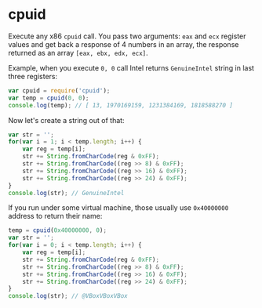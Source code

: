# cpuid

Execute any x86 `cpuid` call. You pass two arguments: `eax` and `ecx` register values and get back a response
of 4 numbers in an array, the response returned as an array `[eax, ebx, edx, ecx]`.

Example, when you execute `0, 0` call Intel returns `GenuineIntel` string
in last three registers:

```js
var cpuid = require('cpuid');
var temp = cpuid(0, 0);
console.log(temp); // [ 13, 1970169159, 1231384169, 1818588270 ]
```

Now let's create a string out of that:

```js
var str = '';
for(var i = 1; i < temp.length; i++) {
    var reg = temp[i];
    str += String.fromCharCode(reg & 0xFF);
    str += String.fromCharCode((reg >> 8) & 0xFF);
    str += String.fromCharCode((reg >> 16) & 0xFF);
    str += String.fromCharCode((reg >> 24) & 0xFF);
}
console.log(str); // GenuineIntel
```

If you run under some virtual machine, those usually use `0x40000000` address
to return their name:

```js
temp = cpuid(0x40000000, 0);
var str = '';
for(var i = 0; i < temp.length; i++) {
    var reg = temp[i];
    str += String.fromCharCode(reg & 0xFF);
    str += String.fromCharCode((reg >> 8) & 0xFF);
    str += String.fromCharCode((reg >> 16) & 0xFF);
    str += String.fromCharCode((reg >> 24) & 0xFF);
}
console.log(str); // @VBoxVBoxVBox
```
